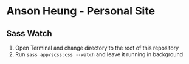 # Anson Heung - Personal Site

## Sass Watch

1. Open Terminal and change directory to the root of this repository
2. Run `sass app/scss:css --watch` and leave it running in background
